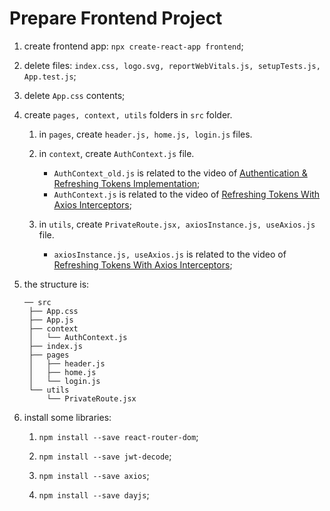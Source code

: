 # Prepare Frontend Project

1. create frontend app: `npx create-react-app frontend`;

2. delete files: `index.css, logo.svg, reportWebVitals.js, setupTests.js, App.test.js`;

3. delete `App.css` contents;

4. create `pages, context, utils` folders in `src` folder.
   1. in `pages`, create `header.js, home.js, login.js` files.

   2. in `context`, create `AuthContext.js` file.
      - `AuthContext_old.js` is related to the video of [Authentication & Refreshing Tokens Implementation](https://www.youtube.com/watch?v=xjMP0hspNLE);
      - `AuthContext.js` is related to the video of [Refreshing Tokens With Axios Interceptors](https://www.youtube.com/watch?v=16-1mTdGBoM&list=PL-51WBLyFTg1gPEHotYAhNAPsisChkyTc&index=2);

   3. in `utils`, create `PrivateRoute.jsx, axiosInstance.js, useAxios.js` file.
      - `axiosInstance.js, useAxios.js` is related to the video of [Refreshing Tokens With Axios Interceptors](https://www.youtube.com/watch?v=16-1mTdGBoM&list=PL-51WBLyFTg1gPEHotYAhNAPsisChkyTc&index=2);

5. the structure is:
   ```
   ── src
    ├── App.css
    ├── App.js
    ├── context
    │   └── AuthContext.js
    ├── index.js
    ├── pages
    │   ├── header.js
    │   ├── home.js
    │   └── login.js
    └── utils
        └── PrivateRoute.jsx
   ```
6. install some libraries:
   1. `npm install --save react-router-dom`;

   2. `npm install --save jwt-decode`;

   3. `npm install --save axios`;
   
   4. `npm install --save dayjs`;